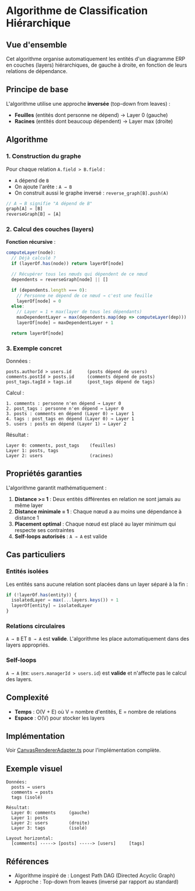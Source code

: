 # Algorithme de Classification Hiérarchique

## Vue d'ensemble

Cet algorithme organise automatiquement les entités d'un diagramme ERP en couches (layers) hiérarchiques, de gauche à droite, en fonction de leurs relations de dépendance.

## Principe de base

L'algorithme utilise une approche **inversée** (top-down from leaves) :

- **Feuilles** (entités dont personne ne dépend) → Layer 0 (gauche)
- **Racines** (entités dont beaucoup dépendent) → Layer max (droite)

## Algorithme

### 1. Construction du graphe

Pour chaque relation `A.field > B.field` :
- `A` dépend de `B`
- On ajoute l'arête : `A → B`
- On construit aussi le graphe inversé : `reverse_graph[B].push(A)`

```typescript
// A → B signifie "A dépend de B"
graph[A] = [B]
reverseGraph[B] = [A]
```

### 2. Calcul des couches (layers)

**Fonction récursive** :

```typescript
computeLayer(node):
  // Déjà calculé ?
  if (layerOf.has(node)) return layerOf[node]

  // Récupérer tous les nœuds qui dépendent de ce nœud
  dependents = reverseGraph[node] || []

  if (dependents.length === 0):
    // Personne ne dépend de ce nœud → c'est une feuille
    layerOf[node] = 0
  else:
    // Layer = 1 + max(layer de tous les dépendants)
    maxDependentLayer = max(dependents.map(dep => computeLayer(dep)))
    layerOf[node] = maxDependentLayer + 1

  return layerOf[node]
```

### 3. Exemple concret

Données :
```
posts.authorId > users.id      (posts dépend de users)
comments.postId > posts.id     (comments dépend de posts)
post_tags.tagId > tags.id      (post_tags dépend de tags)
```

Calcul :
```
1. comments : personne n'en dépend → Layer 0
2. post_tags : personne n'en dépend → Layer 0
3. posts : comments en dépend (Layer 0) → Layer 1
4. tags : post_tags en dépend (Layer 0) → Layer 1
5. users : posts en dépend (Layer 1) → Layer 2
```

Résultat :
```
Layer 0: comments, post_tags    (feuilles)
Layer 1: posts, tags
Layer 2: users                  (racines)
```

## Propriétés garanties

L'algorithme garantit mathématiquement :

1. **Distance >= 1** : Deux entités différentes en relation ne sont jamais au même layer
2. **Distance minimale = 1** : Chaque nœud a au moins une dépendance à distance 1
3. **Placement optimal** : Chaque nœud est placé au layer minimum qui respecte ses contraintes
4. **Self-loops autorisés** : `A → A` est valide

## Cas particuliers

### Entités isolées

Les entités sans aucune relation sont placées dans un layer séparé à la fin :

```typescript
if (!layerOf.has(entity)) {
  isolatedLayer = max(...layers.keys()) + 1
  layerOf[entity] = isolatedLayer
}
```

### Relations circulaires

`A → B` ET `B → A` est **valide**. L'algorithme les place automatiquement dans des layers appropriés.

### Self-loops

`A → A` (ex: `users.managerId > users.id`) est **valide** et n'affecte pas le calcul des layers.

## Complexité

- **Temps** : O(V + E) où V = nombre d'entités, E = nombre de relations
- **Espace** : O(V) pour stocker les layers

## Implémentation

Voir [CanvasRendererAdapter.ts](../src/infrastructure/renderers/CanvasRendererAdapter.ts#L185-L217) pour l'implémentation complète.

## Exemple visuel

```
Données:
  posts → users
  comments → posts
  tags (isolé)

Résultat:
  Layer 0: comments     (gauche)
  Layer 1: posts
  Layer 2: users        (droite)
  Layer 3: tags         (isolé)

Layout horizontal:
  [comments] -----> [posts] -----> [users]     [tags]
```

## Références

- Algorithme inspiré de : Longest Path DAG (Directed Acyclic Graph)
- Approche : Top-down from leaves (inversé par rapport au standard)
